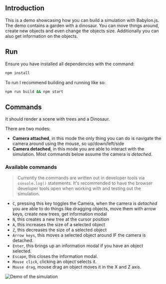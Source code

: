 ## Introduction

This is a demo showcasing how you can build a simulation with Babylon.js. The demo contains a garden with a dinosaur. You can move things around, create new objects and even change the objects size. Additionally you can also get information on the objects.

## Run

Ensure you have installed all dependencies with the command:

```bash
npm install
```

To run I recommend building and running like so:

```bash
npm run build && npm start
```

## Commands

It should render a scene with trees and a Dinosaur.

There are two modes:

- **Camera attached**, in this mode the only thing you can do is navigate the camera around using the mouse, so up/down/left/side
- **Camera detached**, in this mode you are able to interact with the simulation. Most commands below assume the camera is *detached*.

### Available commands

> Currently the commands are written out in developer tools via `console.log()` statements. It's recommended to have the browser developer tools open when working with and testing out the simulation.

- `C`, pressing this key toggles the Camera, when the camera is *detached* you are able to do things like dragging objects, move them with arrow keys, create new trees, get information modal
- `N`, this creates a new tree at the cursor position
- `A`, this increases the size of a selected object
- `Z`, this decreases the size of a selected object
- `Arrow keys`, this moves a selected object around IF the camera is detached.
- `Enter`, this brings up an information modal if you have an object selected.
- `Escape`, this closes the information modal.
- `Mouse click`, clicking an object selects it.
- `Mouse drag`, mouse drag an object moves it in the X and Z axis.

![Demo of the simulation](dino-garden.gif)
